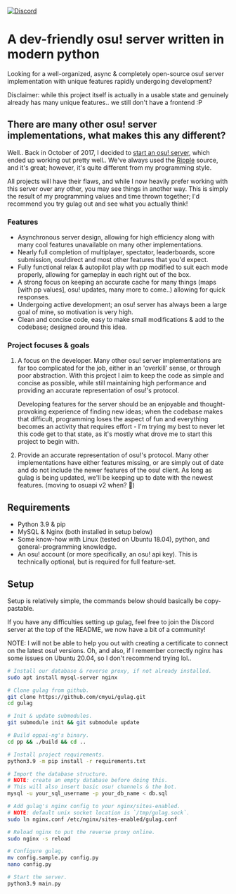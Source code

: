 [![Discord](https://discordapp.com/api/guilds/748687781605408908/widget.png?style=shield)](https://discord.gg/ShEQgUx)

# A dev-friendly osu! server written in modern python

Looking for a well-organized, async & completely open-source osu! server implementation with unique features rapidly undergoing development?

Disclaimer: while this project itself is actually in a usable state and genuinely already has many unique features.. we still don't have a frontend :P

## There are many other osu! server implementations, what makes this any different?

Well.. Back in October of 2017, I decided to [start an osu! server](https://akatsuki.pw), which ended up working out pretty well..
We've always used the [Ripple](https://github.com/osuripple) source, and it's great; however, it's quite different from my programming style.

All projects will have their flaws, and while I now heavily prefer working with this server over any other, you may see things in another way.
This is simply the result of my programming values and time thrown together; I'd recommend you try gulag out and see what you actually think!

### Features

- Asynchronous server design, allowing for high efficiency along with many cool features unavailable on many other implementations.
- Nearly full completion of multiplayer, spectator, leaderboards, score submission, osu!direct and most other features that you'd expect.
- Fully functional relax & autopilot play with pp modified to suit each mode properly, allowing for gameplay in each right out of the box.
- A strong focus on keeping an accurate cache for many things (maps [with pp values], osu! updates, many more to come..) allowing for quick responses.
- Undergoing active development; an osu! server has always been a large goal of mine, so motivation is very high.
- Clean and concise code, easy to make small modifications & add to the codebase; designed around this idea.

### Project focuses & goals

1. A focus on the developer. Many other osu! server implementations are far too complicated for the job, either in an
   'overkill' sense, or through poor abstraction. With this project I aim to keep the code as simple and concise as
   possible, while still maintaining high performance and providing an accurate representation of osu!'s protocol.

   Developing features for the server should be an enjoyable and thought-provoking experience of finding new ideas;
   when the codebase makes that difficult, programming loses the aspect of fun and everything becomes an activity
   that requires effort - I'm trying my best to never let this code get to that state, as it's mostly what drove me to
   start this project to begin with.

2. Provide an accurate representation of osu!'s protocol. Many other implementations have either features missing, or
   are simply out of date and do not include the newer features of the osu! client. As long as gulag is being updated,
   we'll be keeping up to date with the newest features. (moving to osuapi v2 when? :eyes:)

## Requirements

- Python 3.9 & pip
- MySQL & Nginx (both installed in setup below)
- Some know-how with Linux (tested on Ubuntu 18.04), python, and general-programming knowledge.
- An osu! account (or more specifically, an osu! api key). This is technically optional, but is required for full feature-set.

## Setup

Setup is relatively simple, the commands below should basically be copy-pastable.

If you have any difficulties setting up gulag, feel free to join the Discord server at the top of the README, we now have a bit of a community!

NOTE: I will not be able to help you out with creating a certificate to connect on the latest osu! versions.
Oh, and also, if I remember correctly nginx has some issues on Ubuntu 20.04, so I don't recommend trying lol..
```sh
# Install our database & reverse proxy, if not already installed.
sudo apt install mysql-server nginx

# Clone gulag from github.
git clone https://github.com/cmyui/gulag.git
cd gulag

# Init & update submodules.
git submodule init && git submodule update

# Build oppai-ng's binary.
cd pp && ./build && cd ..

# Install project requirements.
python3.9 -m pip install -r requirements.txt

# Import the database structure.
# NOTE: create an empty database before doing this.
# This will also insert basic osu! channels & the bot.
mysql -u your_sql_username -p your_db_name < db.sql

# Add gulag's nginx config to your nginx/sites-enabled.
# NOTE: default unix socket location is `/tmp/gulag.sock`.
sudo ln nginx.conf /etc/nginx/sites-enabled/gulag.conf

# Reload nginx to put the reverse proxy online.
sudo nginx -s reload

# Configure gulag.
mv config.sample.py config.py
nano config.py

# Start the server.
python3.9 main.py
```
